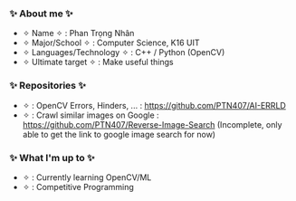 ### ✨ About me ✨  

+ ✧ Name ✧ : Phan Trọng Nhân
+ ✧ Major/School ✧ : Computer Science, K16 UIT  
+ ✧ Languages/Technology ✧ : C++ / Python (OpenCV)  
+ ✧ Ultimate target ✧ : Make useful things

### ✨ Repositories ✨  

+ ✧ : OpenCV Errors, Hinders, ... : https://github.com/PTN407/AI-ERRLD
+ ✧ : Crawl similar images on Google : https://github.com/PTN407/Reverse-Image-Search (Incomplete, only able to get the link to google image search for now)

### ✨ What I'm up to ✨ 
  
+ ✧ : Currently learning OpenCV/ML
+ ✧ : Competitive Programming

